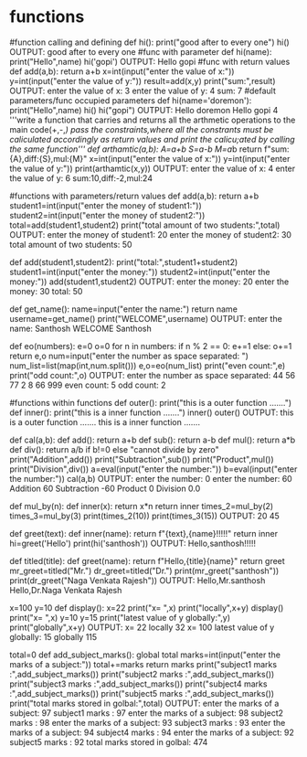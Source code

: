 # functions
#function calling and defining
def hi():
    print("good after to every one")
hi()
OUTPUT:
good after to every one
#func with parameter
def hi(name):
    print("Hello",name)
hi('gopi')
OUTPUT:
Hello gopi
#func with return values
def add(a,b):
    return a+b
x=int(input("enter the value of x:"))
y=int(input("enter the value of y:"))
result=add(x,y)
print("sum:",result)
OUTPUT:
enter the value of x: 3
enter the value of y: 4
sum: 7
#default parameters/func occupied parameters
def hi(name='doremon'):
    print("Hello",name)
hi()
hi("gopi")
OUTPUT:
Hello doremon
Hello gopi
4
'''write a function that carries and returns all the arthmetic operations to the main code(+,-,*)
pass the constraints,where all the constrants must be caliculated accordingly as return values and print
the calicu;ated by calling the same function'''
def arthamtic(a,b):
    A=a+b
    S=a-b
    M=a*b
    return f"sum:{A},diff:{S},mul:{M}"
x=int(input("enter the value of x:"))
y=int(input("enter the value of y:"))
print(arthamtic(x,y))
OUTPUT:
enter the value of x: 4
enter the value of y: 6
sum:10,diff:-2,mul:24

#functions with parameters/return values
def add(a,b):
    return a+b
student1=int(input("enter the money of student1:"))
student2=int(input("enter the money of student2:"))
total=add(student1,student2)
print("total amount of two students:",total)
OUTPUT:
enter the money of student1: 20
enter the money of student2: 30
total amount of two students: 50

def add(student1,student2):
    print("total:",student1+student2)
student1=int(input("enter the money:"))
student2=int(input("enter the money:"))
add(student1,student2)
OUTPUT:
enter the money: 20
enter the money: 30
total: 50

def get_name():
    name=input("enter the name:")
    return name
username=get_name()
print("WELCOME",username)
OUTPUT:
enter the name: Santhosh
WELCOME Santhosh

def eo(numbers):
    e=0
    o=0
    for n in numbers:
        if n % 2 == 0:
            e+=1
        else:
            o+=1
    return e,o
num=input("enter the number as space separated: ")
num_list=list(map(int,num.split()))
e,o=eo(num_list)
print("even count:",e)
print("odd count:",o)
OUTPUT:
enter the number as space separated:  44 56 77 2 8 66 999
even count: 5
odd count: 2

#functions within functions
def outer():
    print("this is a outer function .......")
    def inner():
        print("this is a inner function .......")
    inner()
outer()
OUTPUT:
this is a outer function .......
this is a inner function .......

def cal(a,b):
    def add():
        return a+b
    def sub():
        return a-b
    def mul():
        return a*b
    def div():
        return a/b if b!=0 else "cannot divide by zero" 
    print("Addition",add())
    print("Subtraction",sub())
    print("Product",mul())
    print("Division",div())
a=eval(input("enter the number:"))
b=eval(input("enter the number:"))
cal(a,b)
OUTPUT:
enter the number: 0
enter the number: 60
Addition 60
Subtraction -60
Product 0
Division 0.0

def mul_by(n):
    def inner(x):
        return x*n
    return inner
times_2=mul_by(2)
times_3=mul_by(3)
print(times_2(10))
print(times_3(15))
OUTPUT:
20
45

def greet(text):
    def inner(name):
        return f"{text},{name}!!!!!"
    return inner
hi=greet('Hello')
print(hi('santhosh'))
OUTPUT:
Hello,santhosh!!!!!

def titled(title):
    def greet(name):
        return f"Hello,{title}{name}"
    return greet
mr_greet=titled("Mr.")
dr_greet=titled("Dr.")
print(mr_greet("santhosh"))
print(dr_greet("Naga Venkata Rajesh"))
OUTPUT:
Hello,Mr.santhosh
Hello,Dr.Naga Venkata Rajesh

x=100
y=10
def display():
    x=22
    print("x= ",x)
    print("locally",x+y)
display()
print("x= ",x)
y=10
y=15
print("latest value of y globally:",y)
print("globally",x+y)
OUTPUT:
x=  22
locally 32
x=  100
latest value of y globally: 15
globally 115

total=0
def add_subject_marks():
    global total
    marks=int(input("enter the marks of a subject:"))
    total+=marks
    return marks
print("subject1 marks :",add_subject_marks())
print("subject2 marks :",add_subject_marks())
print("subject3 marks :",add_subject_marks())
print("subject4 marks :",add_subject_marks())
print("subject5 marks :",add_subject_marks())
print("total marks stored in golbal:",total)
OUTPUT:
enter the marks of a subject: 97
subject1 marks : 97
enter the marks of a subject: 98
subject2 marks : 98
enter the marks of a subject: 93
subject3 marks : 93
enter the marks of a subject: 94
subject4 marks : 94
enter the marks of a subject: 92
subject5 marks : 92
total marks stored in golbal: 474
